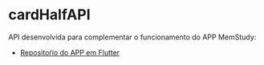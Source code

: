 # cardHalfAPI

API desenvolvida para complementar o funcionamento do APP MemStudy:
* [Repositoŕio do APP em Flutter](https://github.com/Jul10c3s4/pmovel)

